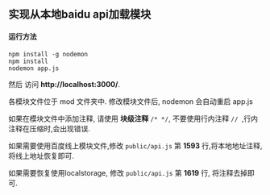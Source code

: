 ## 实现从本地baidu api加载模块

#### 运行方法

    npm install -g nodemon
    npm install
    nodemon app.js

然后 访问 **http://localhost:3000/**.

各模块文件位于 mod 文件夹中. 修改模块文件后, nodemon 会自动重启 app.js

如果在模块文件中添加注释, 请使用 **块级注释** `/* */`, 不要使用行内注释 `// `,行内注释在压缩时,会出现错误.

如果需要使用百度线上模块文件,修改 `public/api.js` 第 **1593** 行,将本地地址注释, 将线上地址恢复即可.

如果需要恢复使用localstorage, 修改 `public/api.js` 第 **1619** 行, 将注释去掉即可.